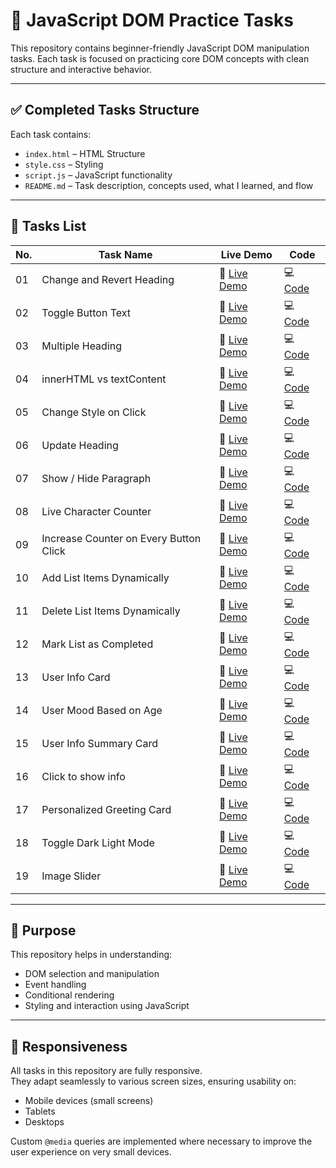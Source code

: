 # 📘 JavaScript DOM Practice Tasks

This repository contains beginner-friendly JavaScript DOM manipulation tasks. Each task is focused on practicing core DOM concepts with clean structure and interactive behavior.

---

## ✅ Completed Tasks Structure

Each task contains:
- `index.html` – HTML Structure
- `style.css` – Styling
- `script.js` – JavaScript functionality
- `README.md` – Task description, concepts used, what I learned, and flow

---

## 📂 Tasks List

| No. | Task Name | Live Demo | Code |
|-----|-----------|-----------|------|
| 01 | Change and Revert Heading | 🔗 [Live Demo](https://suru190.github.io/JavaScript-Dom-Practice/task01-change-and-revert-heading/) | 💻 [Code](https://github.com/suru190/JavaScript-Dom-Practice/tree/main/task01-change-and-revert-heading) |
| 02 | Toggle Button Text | 🔗 [Live Demo](https://suru190.github.io/JavaScript-Dom-Practice/task02-toggle-button-text/) | 💻 [Code](https://github.com/suru190/JavaScript-Dom-Practice/tree/main/task02-toggle-button-text) |
| 03 | Multiple Heading | 🔗 [Live Demo](https://suru190.github.io/JavaScript-Dom-Practice/task03-multiple-heading/) | 💻 [Code](https://github.com/suru190/JavaScript-Dom-Practice/tree/main/task03-multiple-heading) |
| 04 | innerHTML vs textContent | 🔗 [Live Demo](https://suru190.github.io/JavaScript-Dom-Practice/task04-innerHTML-vs-textContent/) | 💻 [Code](https://github.com/suru190/JavaScript-Dom-Practice/tree/main/task04-innerHTML-vs-textContent) |
| 05 | Change Style on Click | 🔗 [Live Demo](https://suru190.github.io/JavaScript-Dom-Practice/task05-change-style-on-click/) | 💻 [Code](https://github.com/suru190/JavaScript-Dom-Practice/tree/main/task05-change-style-on-click) |
| 06 | Update Heading | 🔗 [Live Demo](https://suru190.github.io/JavaScript-Dom-Practice/task06-update-heading/) | 💻 [Code](https://github.com/suru190/JavaScript-Dom-Practice/tree/main/task06-update-heading) |
| 07 | Show / Hide Paragraph | 🔗 [Live Demo](https://suru190.github.io/JavaScript-Dom-Practice/task07-show-hide-paragraph/) | 💻 [Code](https://github.com/suru190/JavaScript-Dom-Practice/tree/main/task07-show-hide-paragraph) |
| 08 | Live Character Counter | 🔗 [Live Demo](https://suru190.github.io/JavaScript-Dom-Practice/task08-live-character-counter/) | 💻 [Code](https://github.com/suru190/JavaScript-Dom-Practice/tree/main/task08-live-character-counter) |
| 09 | Increase Counter on Every Button Click | 🔗 [Live Demo](https://suru190.github.io/JavaScript-Dom-Practice/task09-increase-counter-on-every-button-click/) | 💻 [Code](https://github.com/suru190/JavaScript-Dom-Practice/tree/main/task09-increase-counter-on-every-button-click) |
| 10 | Add List Items Dynamically | 🔗 [Live Demo](https://suru190.github.io/JavaScript-Dom-Practice/task10-add-list-items-dynamically/) | 💻 [Code](https://github.com/suru190/JavaScript-Dom-Practice/tree/main/task10-add-list-items-dynamically) |
| 11 | Delete List Items Dynamically | 🔗 [Live Demo](https://suru190.github.io/JavaScript-Dom-Practice/task11-delete-list-items-dynamically/) | 💻 [Code](https://github.com/suru190/JavaScript-Dom-Practice/tree/main/task11-delete-list-items-dynamically) |
| 12 | Mark List as Completed | 🔗 [Live Demo](https://suru190.github.io/JavaScript-Dom-Practice/task12-mark-list-as-completed/) | 💻 [Code](https://github.com/suru190/JavaScript-Dom-Practice/tree/main/task12-mark-list-as-completed) |
| 13 | User Info Card | 🔗 [Live Demo](https://suru190.github.io/JavaScript-Dom-Practice/task13-User-Info-Card/) | 💻 [Code](https://github.com/suru190/JavaScript-Dom-Practice/tree/main/task13-User-Info-Card) |
| 14 | User Mood Based on Age | 🔗 [Live Demo](https://suru190.github.io/JavaScript-Dom-Practice/task14-User-Mood-Based-on-Age/) | 💻 [Code](https://github.com/suru190/JavaScript-Dom-Practice/tree/main/task14-User-Mood-Based-on-Age) |
| 15 | User Info Summary Card | 🔗 [Live Demo](https://suru190.github.io/JavaScript-Dom-Practice/task15-User-Info-Summary-Card/) | 💻 [Code](https://github.com/suru190/JavaScript-Dom-Practice/tree/main/task15-User-Info-Summary-Card) |
| 16 | Click to show info | 🔗 [Live Demo](https://suru190.github.io/JavaScript-Dom-Practice/task16-click-to-show-info/) | 💻 [Code](https://github.com/suru190/JavaScript-Dom-Practice/tree/main/task16-click-to-show-info) |
| 17 | Personalized Greeting Card | 🔗 [Live Demo](https://suru190.github.io/JavaScript-Dom-Practice/task17-personalized-greeting-card/) | 💻 [Code](https://github.com/suru190/JavaScript-Dom-Practice/tree/main/task17-personalized-greeting-card) |
| 18 | Toggle Dark Light Mode | 🔗 [Live Demo](https://suru190.github.io/JavaScript-Dom-Practice/task18-toggle-dark-light-mode/) | 💻 [Code](https://github.com/suru190/JavaScript-Dom-Practice/tree/main/task18-toggle-dark-light-mode) |
| 19 | Image Slider | 🔗 [Live Demo](https://suru190.github.io/JavaScript-Dom-Practice/task19-image-slider/) | 💻 [Code](https://github.com/suru190/JavaScript-Dom-Practice/tree/main/task19-image-slider) |

---

## 📌 Purpose

This repository helps in understanding:
- DOM selection and manipulation
- Event handling
- Conditional rendering
- Styling and interaction using JavaScript

---

## 📱 Responsiveness

All tasks in this repository are fully responsive.  
They adapt seamlessly to various screen sizes, ensuring usability on:
- Mobile devices (small screens)
- Tablets
- Desktops  

Custom `@media` queries are implemented where necessary to improve the user experience on very small devices.

